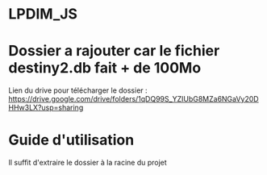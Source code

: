 # LPDIM_JS
# Dossier a rajouter car le fichier destiny2.db fait + de 100Mo

Lien du drive pour télécharger le dossier : https://drive.google.com/drive/folders/1qDQ99S_YZIUbG8MZa6NGaVy20DHHw3LX?usp=sharing

# Guide d'utilisation
Il suffit d'extraire le dossier à la racine du projet
